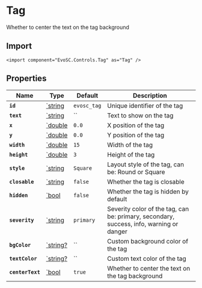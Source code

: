 # Tag
Whether to center the text on the tag background

## Import
```xml:no-line-numbers
<import component="EvoSC.Controls.Tag" as="Tag" />
```

## Properties
| Name | Type | Default | Description |
|------|------|---------|-------------|
| **`id`** | [`string](#) | `evosc_tag` | Unique identifier of the tag |
| **`text`** | [`string](#) | `` | Text to show on the tag |
| **`x`** | [`double](#) | `0.0` | X position of the tag |
| **`y`** | [`double](#) | `0.0` | Y position of the tag |
| **`width`** | [`double](#) | `15` | Width of the tag |
| **`height`** | [`double](#) | `3` | Height of the tag |
| **`style`** | [`string](#) | `Square` | Layout style of the tag, can be: Round or Square |
| **`closable`** | [`string](#) | `false` | Whether the tag is closable |
| **`hidden`** | [`bool](#) | `false` | Whether the tag is hidden by default |
| **`severity`** | [`string](#) | `primary` | Severity color of the tag, can be: primary, secondary, success, info, warning or danger |
| **`bgColor`** | [`string?](#) | `` | Custom background color of the tag |
| **`textColor`** | [`string?](#) | `` | Custom text color of the tag |
| **`centerText`** | [`bool](#) | `true` | Whether to center the text on the tag background |
